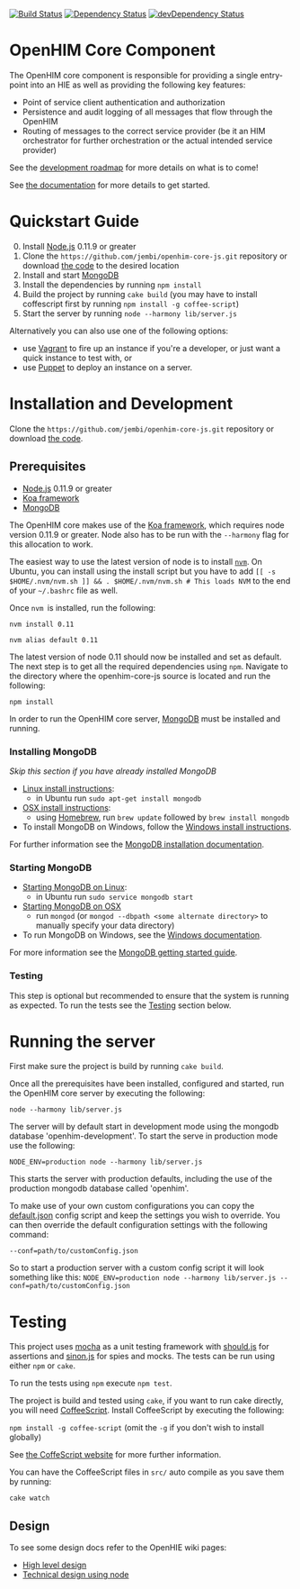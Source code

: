 [![Build Status](https://travis-ci.org/jembi/openhim-core-js.png?branch=master)](https://travis-ci.org/jembi/openhim-core-js) [![Dependency Status](https://david-dm.org/jembi/openhim-core-js.png)](https://david-dm.org/jembi/openhim-core-js) [![devDependency Status](https://david-dm.org/jembi/openhim-core-js/dev-status.png)](https://david-dm.org/jembi/openhim-core-js#info=devDependencies)

OpenHIM Core Component
======================

The OpenHIM core component is responsible for providing a single entry-point into an HIE as well as providing the following key features:

* Point of service client authentication and authorization
* Persistence and audit logging of all messages that flow through the OpenHIM
* Routing of messages to the correct service provider (be it an HIM orchestrator for further orchestration or the actual intended service provider)


See the [development roadmap](https://github.com/jembi/openhim-core-js/wiki/OpenHIM-core-Development-Roadmap) for more details on what is to come!

See [the documentation](https://github.com/jembi/openhim-core-js/wiki) for more details to get started.

# Quickstart Guide

0. Install [Node.js](http://nodejs.org/) 0.11.9 or greater
1. Clone the `https://github.com/jembi/openhim-core-js.git` repository or download [the code](https://github.com/jembi/openhim-core-js/archive/master.zip) to the desired location
2. Install and start [MongoDB](http://www.mongodb.org/)
3. Install the dependencies by running `npm install`
4. Build the project by running `cake build` (you may have to install coffescript first by running `npm install -g coffee-script`)
5. Start the server by running `node --harmony lib/server.js`

Alternatively you can also use one of the following options:
* use [Vagrant](https://github.com/jembi/openhim-core-js/wiki/Running-the-OpenHIM-as-a-developer) to fire up an instance if you're a developer, or just want a quick instance to test with, or
* use [Puppet](https://github.com/jembi/openhim-core-js/wiki/OpenHIM-Installation-using-Puppet) to deploy an instance on a server.

Installation and Development
============================

Clone the `https://github.com/jembi/openhim-core-js.git` repository or download [the code](https://github.com/jembi/openhim-core-js/archive/master.zip).

Prerequisites
-------------
* [Node.js](http://nodejs.org/) 0.11.9 or greater
* [Koa framework](http://koajs.com/)
* [MongoDB](http://www.mongodb.org/)

The OpenHIM core makes use of the [Koa framework](http://koajs.com/), which requires node version 0.11.9 or greater. Node also has to be run with the `--harmony` flag for this allocation to work.

The easiest way to use the latest version of node is to install [`nvm`](https://github.com/creationix/nvm). On Ubuntu, you can install using the install script but you have to add `[[ -s $HOME/.nvm/nvm.sh ]] && . $HOME/.nvm/nvm.sh # This loads NVM` to the end of your `~/.bashrc` file as well.

Once `nvm `is installed, run the following:

`nvm install 0.11`

`nvm alias default 0.11`

The latest version of node 0.11 should now be installed and set as default. The next step is to get all the required dependencies using `npm`. Navigate to the directory where the openhim-core-js source is located and run the following:

`npm install`

In order to run the OpenHIM core server, [MongoDB](http://www.mongodb.org/) must be installed and running.

### Installing MongoDB
_Skip this section if you have already installed MongoDB_
* [Linux install instructions](http://docs.mongodb.org/manual/administration/install-on-linux/):
  * in Ubuntu run `sudo apt-get install mongodb`
* [OSX install instructions](http://docs.mongodb.org/manual/tutorial/install-mongodb-on-os-x/):
  * using [Homebrew](http://brew.sh), run `brew update` followed by `brew install mongodb`
* To install MongoDB on Windows, follow the [Windows install instructions](http://docs.mongodb.org/manual/tutorial/install-mongodb-on-windows/).

For further information see the [MongoDB installation documentation](http://docs.mongodb.org/manual/installation/).

### Starting MongoDB

* [Starting MongoDB on Linux](http://docs.mongodb.org/manual/tutorial/install-mongodb-on-ubuntu/#run-mongodb):
  * in Ubuntu run `sudo service mongodb start`
* [Starting MongoDB on OSX](http://docs.mongodb.org/manual/tutorial/install-mongodb-on-os-x/#run-mongodb)
  * run `mongod` (or `mongod --dbpath <some alternate directory>` to manually specify your data directory)
* To run MongoDB on Windows, see the [Windows documentation](http://docs.mongodb.org/manual/tutorial/install-mongodb-on-windows/#start-mongodb).

For more information see the [MongoDB getting started guide](http://docs.mongodb.org/manual/tutorial/getting-started/).

### Testing
This step is optional but recommended to ensure that the system is running as expected. To run the tests see the [Testing](https://github.com/jembi/openhim-core-js#testing-1) section below.


Running the server
==================

First make sure the project is build by running `cake build`.

Once all the prerequisites have been installed, configured and started, run the OpenHIM core server by executing the following:

`node --harmony lib/server.js`

The server will by default start in development mode using the mongodb database 'openhim-development'. To start the serve in production mode use the following:

`NODE_ENV=production node --harmony lib/server.js`

This starts the server with production defaults, including the use of the production mongodb database called 'openhim'.

To make use of your own custom configurations you can copy the [default.json](https://github.com/jembi/openhim-core-js/blob/master/config/default.json) config script and keep the settings you wish to override. You can then override the default configuration settings with the following command:

`--conf=path/to/customConfig.json`

So to start a production server with a custom config script it will look something like this:
`NODE_ENV=production node --harmony lib/server.js --conf=path/to/customConfig.json`

Testing
=======

This project uses [mocha](http://visionmedia.github.io/mocha/) as a unit testing framework with [should.js](https://github.com/visionmedia/should.js/) for assertions and [sinon.js](http://sinonjs.org/) for spies and mocks. The tests can be run using either `npm` or `cake`.

To run the tests using `npm` execute `npm test`.

The project is build and tested using `cake`, if you want to run cake directly, you will need [CoffeeScript](http://coffeescript.org/). Install CoffeeScript by executing the following:

`npm install -g coffee-script` (omit the `-g` if you don't wish to install globally) 

See [the CoffeScript website](http://coffeescript.org/) for more further information.

You can have the CoffeeScript files in `src/` auto compile as you save them by running:

`cake watch`

Design
------

To see some design docs refer to the OpenHIE wiki pages:

* [High level design](https://wiki.ohie.org/display/SUB/OpenHIE+Interoperability+Layer+design+document)
* [Technical design using node](https://wiki.ohie.org/display/SUB/Design+of+the+Interoperability+Layer+core+using+Node.js)
